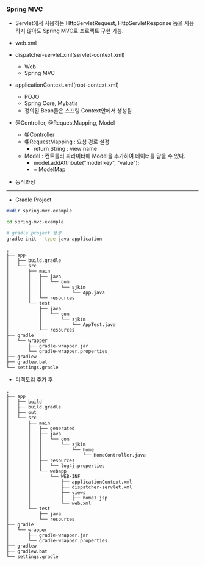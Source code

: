 ### Spring MVC

- Servlet에서 사용하는 HttpServletRequest, HttpServletResponse 등을 사용하지 않아도 Spring MVC로 프로젝트 구현 가능. 

- web.xml
- dispatcher-servlet.xml(servlet-context.xml)
    - Web
    - Spring MVC
- applicationContext.xml(root-context.xml)
    - POJO
    - Spring Core, Mybatis
    - 정의된 Bean들은 스프링 Context안에서 생성됨


- @Controller, @RequestMapping, Model
    - @Controller
    - @RequestMapping : 요청 경로 설정
        - return String : view name 
    - Model : 컨트롤러 파라미터에 Model을 추가하여 데이터를 담을 수 있다.
        - model.addAttribute("model key", "value");
        - = ModelMap

- 동작과정


---
- Gradle Project
``` bash
mkdir spring-mvc-example
```
``` bash
cd spring-mvc-example
```
``` bash
# gradle project 생성
gradle init --type java-application 
```
```
.
├── app
│   ├── build.gradle
│   └── src
│       ├── main
│       │   ├── java
│       │   │   └── com
│       │   │       └── sjkim
│       │   │           └── App.java
│       │   └── resources
│       └── test
│           ├── java
│           │   └── com
│           │       └── sjkim
│           │           └── AppTest.java
│           └── resources
├── gradle
│   └── wrapper
│       ├── gradle-wrapper.jar
│       └── gradle-wrapper.properties
├── gradlew
├── gradlew.bat
└── settings.gradle
```
- 디렉토리 추가 후
```
.
├── app
│   ├── build
│   ├── build.gradle
│   ├── out
│   └── src
│       ├── main
│       │   ├── generated
│       │   ├── java
│       │   │   └── com
│       │   │       └── sjkim
│       │   │           └── home
│       │   │               └── HomeController.java
│       │   ├── resources
│       │   │   └── log4j.properties
│       │   └── webapp
│       │       └── WEB-INF
│       │           ├── applicationContext.xml
│       │           ├── dispatcher-servlet.xml
│       │           ├── views
│       │           │   ├── home1.jsp
│       │           └── web.xml
│       └── test
│           ├── java
│           └── resources
├── gradle
│   └── wrapper
│       ├── gradle-wrapper.jar
│       └── gradle-wrapper.properties
├── gradlew
├── gradlew.bat
└── settings.gradle
```
